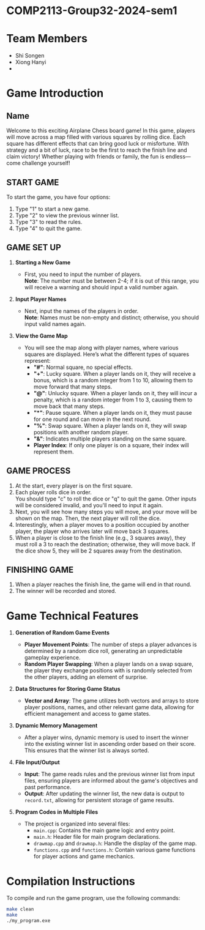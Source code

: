 # COMP2113-Group32-2024-sem1
# Team Members
- Shi Songen 
- Xiong Hanyi
- 

# Game Introduction

## Name
Welcome to this exciting Airplane Chess board game! In this game, players will move across a map filled with various squares by rolling dice. Each square has different effects that can bring good luck or misfortune. With strategy and a bit of luck, race to be the first to reach the finish line and claim victory! Whether playing with friends or family, the fun is endless—come challenge yourself!

## START GAME
To start the game, you have four options:
1. Type "1" to start a new game.
2. Type "2" to view the previous winner list.
3. Type "3" to read the rules.
4. Type "4" to quit the game.

## GAME SET UP
1. **Starting a New Game**
   - First, you need to input the number of players.  
   **Note**: The number must be between 2-4; if it is out of this range, you will receive a warning and should input a valid number again.
   
2. **Input Player Names**
   - Next, input the names of the players in order.  
   **Note**: Names must be non-empty and distinct; otherwise, you should input valid names again.
   
3. **View the Game Map**
   - You will see the map along with player names, where various squares are displayed. Here’s what the different types of squares represent: 
     - **"#"**: Normal square, no special effects.
     - **"+"**: Lucky square. When a player lands on it, they will receive a bonus, which is a random integer from 1 to 10, allowing them to move forward that many steps.
     - **"@"**: Unlucky square. When a player lands on it, they will incur a penalty, which is a random integer from 1 to 3, causing them to move back that many steps.
     - **"*"**: Pause square. When a player lands on it, they must pause for one round and can move in the next round.
     - **"%"**: Swap square. When a player lands on it, they will swap positions with another random player.
     - **"&"**: Indicates multiple players standing on the same square.
     - **Player Index**: If only one player is on a square, their index will represent them.

## GAME PROCESS
1. At the start, every player is on the first square.
2. Each player rolls dice in order.  
   You should type "c" to roll the dice or "q" to quit the game. Other inputs will be considered invalid, and you'll need to input it again.
3. Next, you will see how many steps you will move, and your move will be shown on the map. Then, the next player will roll the dice.
4. Interestingly, when a player moves to a position occupied by another player, the player who arrives later will move back 3 squares.
5. When a player is close to the finish line (e.g., 3 squares away), they must roll a 3 to reach the destination; otherwise, they will move back. If the dice show 5, they will be 2 squares away from the destination.

## FINISHING GAME
1. When a player reaches the finish line, the game will end in that round.
2. The winner will be recorded and stored.

# Game Technical Features

1. **Generation of Random Game Events**
   - **Player Movement Points**: The number of steps a player advances is determined by a random dice roll, generating an unpredictable gameplay experience.
   - **Random Player Swapping**: When a player lands on a swap square, the player they exchange positions with is randomly selected from the other players, adding an element of surprise.

2. **Data Structures for Storing Game Status**
   - **Vector and Array**: The game utilizes both vectors and arrays to store player positions, names, and other relevant game data, allowing for efficient management and access to game states.

3. **Dynamic Memory Management**
   - After a player wins, dynamic memory is used to insert the winner into the existing winner list in ascending order based on their score. This ensures that the winner list is always sorted.

4. **File Input/Output**
   - **Input**: The game reads rules and the previous winner list from input files, ensuring players are informed about the game's objectives and past performance.
   - **Output**: After updating the winner list, the new data is output to `record.txt`, allowing for persistent storage of game results.

5. **Program Codes in Multiple Files**
   - The project is organized into several files:
     - `main.cpp`: Contains the main game logic and entry point.
     - `main.h`: Header file for main program declarations.
     - `drawmap.cpp` and `drawmap.h`: Handle the display of the game map.
     - `functions.cpp` and `functions.h`: Contain various game functions for player actions and game mechanics.

# Compilation Instructions
To compile and run the game program, use the following commands:

```bash
make clean  
make         
./my_program.exe
